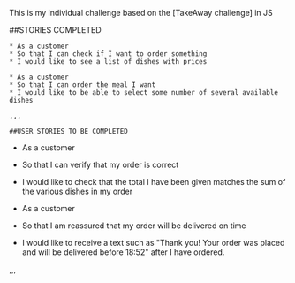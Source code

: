 This is my individual challenge based on the [TakeAway challenge] in JS

##STORIES COMPLETED

```
* As a customer
* So that I can check if I want to order something
* I would like to see a list of dishes with prices

* As a customer
* So that I can order the meal I want
* I would like to be able to select some number of several available dishes

,,,

##USER STORIES TO BE COMPLETED

```
* As a customer
* So that I can verify that my order is correct
* I would like to check that the total I have been given matches the sum of the various dishes in my order

* As a customer
* So that I am reassured that my order will be delivered on time
* I would like to receive a text such as "Thank you! Your order was placed and will be delivered before 18:52" after I have ordered.

,,,
